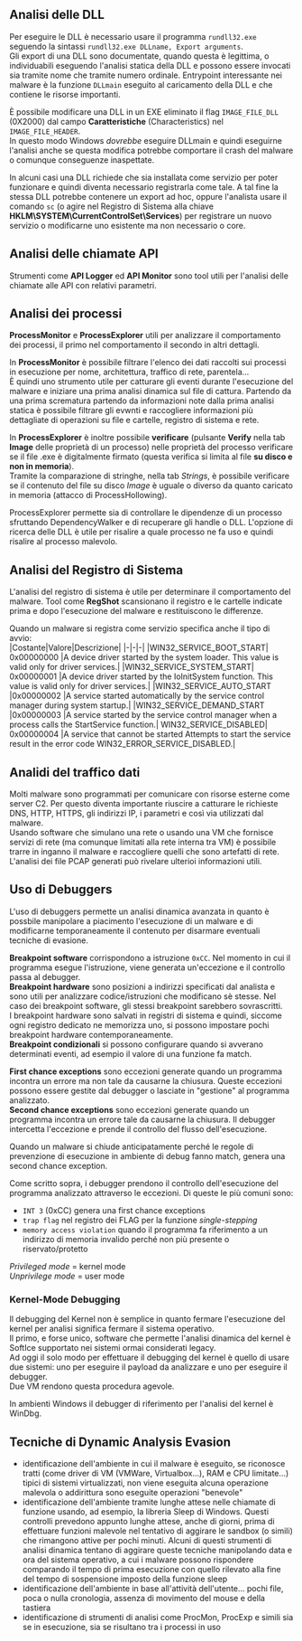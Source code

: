 ## Analisi delle DLL

Per eseguire le DLL è necessario usare il programma `rundll32.exe` seguendo la sintassi `rundll32.exe DLLname, Export arguments`.  
Gli export di una DLL sono documentate, quando questa è legittima, o individuabili eseguendo l'analisi statica della DLL e possono essere invocati sia tramite nome che tramite numero ordinale. 
Entrypoint interessante nei malware è la funzione `DLLmain` eseguito al caricamento della DLL e che contiene le risorse importanti.  

È possibile modificare una DLL in un EXE eliminato il flag `IMAGE_FILE_DLL` (0X2000) dal campo **Caratteristiche** (Characteristics) nel `IMAGE_FILE_HEADER`.  
In questo modo Windows *dovrebbe* eseguire DLLmain e quindi eseguirne l'analisi anche se questa modifica potrebbe comportare il crash del malware o comunque conseguenze inaspettate.

In alcuni casi una DLL richiede che sia installata come servizio per poter funzionare e quindi diventa necessario registrarla come tale. A tal fine la stessa DLL potrebbe contenere un export ad hoc, oppure l'analista usare il comando `sc` (o agire nel Registro di Sistema alla chiave **HKLM\SYSTEM\CurrentControlSet\Services**) per registrare un nuovo servizio o modificarne uno esistente ma non necessario o core.

## Analisi delle chiamate API

Strumenti come **API Logger** ed **API Monitor** sono tool utili per l'analisi delle chiamate alle API con relativi parametri.

## Analisi dei processi

**ProcessMonitor** e **ProcessExplorer** utili per analizzare il comportamento dei processi, il primo nel comportamento il secondo in altri dettagli.

In **ProcessMonitor** è possibile filtrare l'elenco dei dati raccolti sui processi in esecuzione per nome, architettura, traffico di rete, parentela...  
È quindi uno strumento utile per catturare gli eventi durante l'esecuzione del malware e iniziare una prima analisi dinamica sul file di cattura. Partendo da una prima scrematura partendo da informazioni note dalla prima analisi statica è possibile filtrare gli evwnti e raccogliere informazioni più dettagliate di operazioni su file e cartelle, registro di sistema e rete.

In **ProcessExplorer** è inoltre possibile **verificare** (pulsante **Verify** nella tab **Image** delle proprietà di un processo) nelle proprietà del processo verificare se il file .exe è digitalmente firmato (questa verifica si limita al file **su disco e non in memoria**).  
Tramite la comparazione di stringhe, nella tab _Strings_, è possibile verificare se il contenuto del file su disco _Image_ è uguale o diverso da quanto caricato in memoria (attacco di ProcessHollowing).  

ProcessExplorer permette sia di controllare le dipendenze di un processo sfruttando DependencyWalker e di recuperare gli handle o DLL. L'opzione di ricerca delle DLL è utile per risalire a quale processo ne fa uso e quindi risalire al processo malevolo.

## Analisi del Registro di Sistema

L'analisi del registro di sistema è utile per determinare il comportamento del malware. Tool come **RegShot** scansionano il registro e le cartelle indicate prima e dopo l'esecuzione del malware e restituiscono le differenze. 

Quando un malware si registra come servizio specifica anche il tipo di avvio:  
|Costante|Valore|Descrizione|
|-|-|-|
|WIN32_SERVICE_BOOT_START|	0x00000000	|A device driver started by the system loader. This value is valid only for driver services.|
|WIN32_SERVICE_SYSTEM_START|	0x00000001	|A device driver started by the IoInitSystem function. This value is valid only for driver services.|
|WIN32_SERVICE_AUTO_START	|0x00000002	|A service started automatically by the service control manager during system startup.|
|WIN32_SERVICE_DEMAND_START	|0x00000003	|A service started by the service control manager when a process calls the StartService function.|
WIN32_SERVICE_DISABLED|	0x00000004	|A service that cannot be started Attempts to start the service result in the error code WIN32_ERROR_SERVICE_DISABLED.|

## Analidi del traffico dati

Molti malware sono programmati per comunicare con risorse esterne come server C2. Per questo diventa importante riuscire a catturare le richieste DNS, HTTP, HTTPS, gli indirizzi IP, i parametri e così via utilizzati dal malware.  
Usando software che simulano una rete o usando una VM che fornisce servizi di rete (ma comunque limitati alla rete interna tra VM) è possibile trarre in inganno il malware e raccogliere quelli che sono artefatti di rete.  
L'analisi dei file PCAP generati può rivelare ulterioi informazioni utili.

## Uso di Debuggers

L'uso di debuggers permette un analisi dinamica avanzata in quanto è possbile manipolare a piacimento l'esecuzione di un malware e di modificarne temporaneamente il contenuto per disarmare eventuali tecniche di evasione.

**Breakpoint software** corrispondono a istruzione `0xCC`. Nel momento in cui il programma esegue l'istruzione, viene generata un'eccezione e il controllo passa al debugger.  
**Breakpoint hardware** sono posizioni a indirizzi specificati dal analista e sono utili per analizzare codice/istruzioni che modificano sè stesse. Nel caso dei breakpoint software, gli stessi breakpoint sarebbero sovrascritti.  
I breakpoint hardware sono salvati in registri di sistema e quindi, siccome ogni registro dedicato ne memorizza uno, si possono impostare pochi breakpoint hardware contemporaneamente.  
**Breakpoint condizionali** si possono configurare quando si avverano determinati eventi, ad esempio il valore di una funzione fa match.  

**First chance exceptions** sono eccezioni generate quando un programma incontra un errore ma non tale da causarne la chiusura. Queste eccezioni possono essere gestite dal debugger o lasciate in "gestione" al programma analizzato.  
**Second chance exceptions** sono eccezioni generate quando un programma incontra un errore tale da causarne la chiusura. Il debugger intercetta l'eccezione e prende il controllo del flusso dell'esecuzione.  

Quando un malware si chiude anticipatamente perché le regole di prevenzione di esecuzione in ambiente di debug fanno match, genera una second chance exception.

Come scritto sopra, i debugger prendono il controllo dell'esecuzione del programma analizzato attraverso le eccezioni. Di queste le più comuni sono:
- `INT 3` (0xCC) genera una first chance exceptions
- `trap flag` nel registro dei FLAG per la funzione *single-stepping*
- `memory access violation` quando il programma fa riferimento a un indirizzo di memoria invalido perché non più presente o riservato/protetto

*Privileged mode* = kernel mode  
*Unprivilege mode* = user mode

### Kernel-Mode Debugging

Il debugging del Kernel non è semplice in quanto fermare l'esecuzione del kernel per analisi significa fermare il sistema operativo.  
Il primo, e forse unico, software che permette l'analisi dinamica del kernel è SoftIce supportato nei sistemi ormai considerati legacy.  
Ad oggi il solo modo per effettuare il debugging del kernel è quello di usare due sistemi: uno per eseguire il payload da analizzare e uno per eseguire il debugger.  
Due VM rendono questa procedura agevole.

In ambienti Windows il debugger di riferimento per l'analisi del kernel è WinDbg.

## Tecniche di Dynamic Analysis Evasion

- identificazione dell'ambiente in cui il malware è eseguito, se riconosce tratti (come driver di VM (VMWare, Virtualbox...), RAM e CPU limitate...) tipici di sistemi virtualizzati, non viene eseguita alcuna operazione malevola o addirittura sono eseguite operazioni "benevole"
- identificazione dell'ambiente tramite lunghe attese nelle chiamate di funzione usando, ad esempio, la libreria Sleep di Windows. Questi controlli prevedono appunto lunghe attese, anche di giorni, prima di effettuare funzioni malevole nel tentativo di aggirare le sandbox (o simili) che rimangono attive per pochi minuti. Alcuni di questi strumenti di analisi dinamica tentano di aggirare queste tecniche manipolando data e ora del sistema operativo, a cui i malware possono rispondere comparando il tempo di prima esecuzione con quello rilevato alla fine del tempo di sospensione imposto della funzione sleep
- identificazione dell'ambiente in base all'attività dell'utente... pochi file, poca o nulla cronologia, assenza di movimento del mouse e della tastiera
- identificazione di strumenti di analisi come ProcMon, ProcExp e simili sia se in esecuzione, sia se risultano tra i processi in uso


